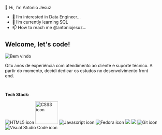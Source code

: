  👋 Hi, I’m Antonio Jesuz
- 👀 I’m interested in Data Engineer...
- 🌱 I’m currently learning SQL
- 📫 How to reach me @antoniojesuz...

<h2> Welcome, let's code! </h2>

<img src="https://media1.tenor.com/m/iAy-KwJB1DkAAAAC/typing.gif" alt="Bem vindo"/>

<!---
walkingblack/walkingblack is a ✨ special ✨ repository because its `README.md` (this file) appears on your GitHub profile.
You can click the Preview link to take a look at your changes.
--->
<p> Oito anos de experiência com atendimento ao cliente e suporte técnico. A partir do momento, decidi dedicar os estudos no desenvolvimento front end.</p>



<br>
<p> <strong>Tech Stack: </strong></p>

<span>
<img widht="50px" src="https://img.shields.io/badge/HTML5-E34F26?style=for-the-badge&logo=html5&logoColor=white" alt="HTML5 icon" />
<img width="75px" src="https://img.shields.io/badge/CSS3-1572B6?style=for-the-badge&logo=css3&logoColor=white" alt="CSS3 icon" />
<img src="https://img.shields.io/badge/JavaScript-F7DF1E?style=for-the-badge&logo=javascript&logoColor=black" alt="Javascript icon" />
<img widht="50x" src="https://img.shields.io/badge/Fedora-294172?style=for-the-badge&logo=fedora&logoColor=white" alt="Fedora icon" />
<img src="https://img.shields.io/badge/gnu%20bash-%234EAA25.svg?&style=for-the-badge&logo=gnu%20bash&logoColor=white" />
<img src="https://img.shields.io/badge/python-%233776AB.svg?&style=for-the-badge&logo=python&logoColor=white" />
<img widht="50px" src="https://img.shields.io/badge/GIT-E44C30?style=for-the-badge&logo=git&logoColor=white" alt="Git icon" />
<img widht="50px" src="https://img.shields.io/badge/Visual_Studio_Code-0078D4?style=for-the-badge&logo=visual%20studio%20code&logoColor=white" alt="Visual Studio Code icon"
</span>



